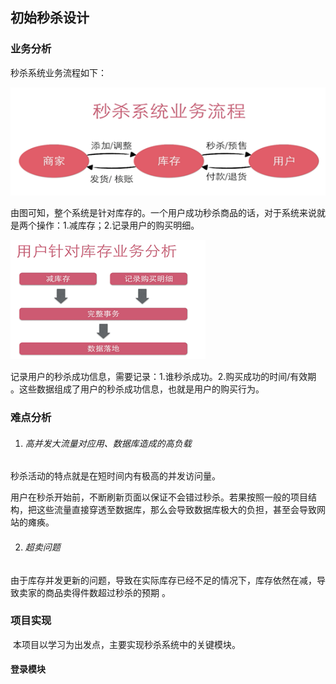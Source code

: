 

## 初始秒杀设计
### 业务分析

秒杀系统业务流程如下：

![业务流程](./pic1.png)

由图可知，整个系统是针对库存的。一个用户成功秒杀商品的话，对于系统来说就是两个操作：1.减库存；2.记录用户的购买明细。

![库存业务](./pic2.png)

记录用户的秒杀成功信息，需要记录：1.谁秒杀成功。2.购买成功的时间/有效期 。这些数据组成了用户的秒杀成功信息，也就是用户的购买行为。 

### 难点分析

1. ###### 高并发大流量对应用、数据库造成的高负载

秒杀活动的特点就是在短时间内有极高的并发访问量。

用户在秒杀开始前，不断刷新页面以保证不会错过秒杀。若果按照一般的项目结构，把这些流量直接穿透至数据库，那么会导致数据库极大的负担，甚至会导致网站的瘫痪。

2. ###### 超卖问题

 由于库存并发更新的问题，导致在实际库存已经不足的情况下，库存依然在减，导致卖家的商品卖得件数超过秒杀的预期 。

### 项目实现

​	本项目以学习为出发点，主要实现秒杀系统中的关键模块。

#### 登录模块

